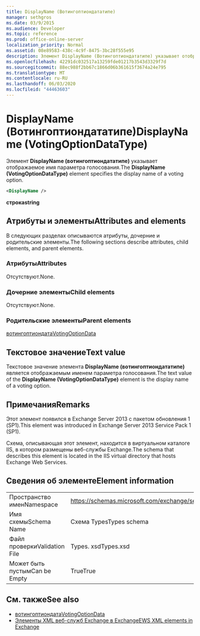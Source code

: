 ```yaml
---
title: DisplayName (Вотингоптиондататипе)
manager: sethgros
ms.date: 03/9/2015
ms.audience: Developer
ms.topic: reference
ms.prod: office-online-server
localization_priority: Normal
ms.assetid: 08e89583-438c-4c9f-8475-3bc28f555e95
description: Элемент DisplayName (Вотингоптиондататипе) указывает отображаемое имя параметра голосования.
ms.openlocfilehash: 42291dc032517a13259fde01217b3543d3329f7d
ms.sourcegitcommit: 88ec988f2bb67c1866d06b361615f3674a24e795
ms.translationtype: MT
ms.contentlocale: ru-RU
ms.lasthandoff: 06/03/2020
ms.locfileid: "44463603"
---
```

# <a name="displayname-votingoptiondatatype"></a><span data-ttu-id="ffeee-103">DisplayName (Вотингоптиондататипе)</span><span class="sxs-lookup"><span data-stu-id="ffeee-103">DisplayName (VotingOptionDataType)</span></span>

<span data-ttu-id="ffeee-104">Элемент **DisplayName (вотингоптиондататипе)** указывает отображаемое имя параметра голосования.</span><span class="sxs-lookup"><span data-stu-id="ffeee-104">The **DisplayName (VotingOptionDataType)** element specifies the display name of a voting option.</span></span> 
  
```XML
<DisplayName />
```

 <span data-ttu-id="ffeee-105">**строка**</span><span class="sxs-lookup"><span data-stu-id="ffeee-105">**string**</span></span>
## <a name="attributes-and-elements"></a><span data-ttu-id="ffeee-106">Атрибуты и элементы</span><span class="sxs-lookup"><span data-stu-id="ffeee-106">Attributes and elements</span></span>

<span data-ttu-id="ffeee-107">В следующих разделах описываются атрибуты, дочерние и родительские элементы.</span><span class="sxs-lookup"><span data-stu-id="ffeee-107">The following sections describe attributes, child elements, and parent elements.</span></span>
  
### <a name="attributes"></a><span data-ttu-id="ffeee-108">Атрибуты</span><span class="sxs-lookup"><span data-stu-id="ffeee-108">Attributes</span></span>

<span data-ttu-id="ffeee-109">Отсутствуют.</span><span class="sxs-lookup"><span data-stu-id="ffeee-109">None.</span></span>
  
### <a name="child-elements"></a><span data-ttu-id="ffeee-110">Дочерние элементы</span><span class="sxs-lookup"><span data-stu-id="ffeee-110">Child elements</span></span>

<span data-ttu-id="ffeee-111">Отсутствуют.</span><span class="sxs-lookup"><span data-stu-id="ffeee-111">None.</span></span>
  
### <a name="parent-elements"></a><span data-ttu-id="ffeee-112">Родительские элементы</span><span class="sxs-lookup"><span data-stu-id="ffeee-112">Parent elements</span></span>

[<span data-ttu-id="ffeee-113">вотингоптиондата</span><span class="sxs-lookup"><span data-stu-id="ffeee-113">VotingOptionData</span></span>](votingoptiondata.md)
  
## <a name="text-value"></a><span data-ttu-id="ffeee-114">Текстовое значение</span><span class="sxs-lookup"><span data-stu-id="ffeee-114">Text value</span></span>

<span data-ttu-id="ffeee-115">Текстовое значение элемента **DisplayName (вотингоптиондататипе)** является отображаемым именем параметра голосования.</span><span class="sxs-lookup"><span data-stu-id="ffeee-115">The text value of the **DisplayName (VotingOptionDataType)** element is the display name of a voting option.</span></span> 
  
## <a name="remarks"></a><span data-ttu-id="ffeee-116">Примечания</span><span class="sxs-lookup"><span data-stu-id="ffeee-116">Remarks</span></span>

<span data-ttu-id="ffeee-117">Этот элемент появился в Exchange Server 2013 с пакетом обновления 1 (SP1).</span><span class="sxs-lookup"><span data-stu-id="ffeee-117">This element was introduced in Exchange Server 2013 Service Pack 1 (SP1).</span></span>
  
<span data-ttu-id="ffeee-118">Схема, описывающая этот элемент, находится в виртуальном каталоге IIS, в котором размещены веб-службы Exchange.</span><span class="sxs-lookup"><span data-stu-id="ffeee-118">The schema that describes this element is located in the IIS virtual directory that hosts Exchange Web Services.</span></span>
  
## <a name="element-information"></a><span data-ttu-id="ffeee-119">Сведения об элементе</span><span class="sxs-lookup"><span data-stu-id="ffeee-119">Element information</span></span>

|||
|:-----|:-----|
|<span data-ttu-id="ffeee-120">Пространство имен</span><span class="sxs-lookup"><span data-stu-id="ffeee-120">Namespace</span></span>  <br/> |https://schemas.microsoft.com/exchange/services/2006/types  <br/> |
|<span data-ttu-id="ffeee-121">Имя схемы</span><span class="sxs-lookup"><span data-stu-id="ffeee-121">Schema Name</span></span>  <br/> |<span data-ttu-id="ffeee-122">Схема Types</span><span class="sxs-lookup"><span data-stu-id="ffeee-122">Types schema</span></span>  <br/> |
|<span data-ttu-id="ffeee-123">Файл проверки</span><span class="sxs-lookup"><span data-stu-id="ffeee-123">Validation File</span></span>  <br/> |<span data-ttu-id="ffeee-124">Types. xsd</span><span class="sxs-lookup"><span data-stu-id="ffeee-124">Types.xsd</span></span>  <br/> |
|<span data-ttu-id="ffeee-125">Может быть пустым</span><span class="sxs-lookup"><span data-stu-id="ffeee-125">Can be Empty</span></span>  <br/> |<span data-ttu-id="ffeee-126">True</span><span class="sxs-lookup"><span data-stu-id="ffeee-126">True</span></span>  <br/> |
   
## <a name="see-also"></a><span data-ttu-id="ffeee-127">См. также</span><span class="sxs-lookup"><span data-stu-id="ffeee-127">See also</span></span>

- [<span data-ttu-id="ffeee-128">вотингоптиондата</span><span class="sxs-lookup"><span data-stu-id="ffeee-128">VotingOptionData</span></span>](votingoptiondata.md)
- [<span data-ttu-id="ffeee-129">Элементы XML веб-служб Exchange в Exchange</span><span class="sxs-lookup"><span data-stu-id="ffeee-129">EWS XML elements in Exchange</span></span>](ews-xml-elements-in-exchange.md)

